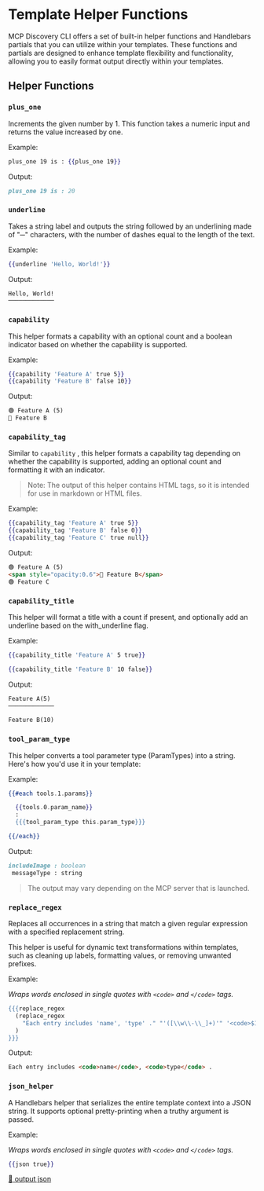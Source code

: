 # Template Helper Functions

MCP Discovery CLI offers a set of built-in helper functions and Handlebars partials that you can utilize within your templates. These functions and partials are designed to enhance template flexibility and functionality, allowing you to easily format output directly within your templates.

## Helper Functions

### `plus_one`

Increments the given number by 1. This function takes a numeric input and returns the value increased by one.

Example:

```hbs
plus_one 19 is : {{plus_one 19}}
```

Output:

```md
plus_one 19 is : 20
```

### `underline`

Takes a string label and outputs the string followed by an underlining made of "─" characters, with the number of dashes equal to the length of the text.

Example:

```hbs
{{underline 'Hello, World!'}}
```

Output:

```md
Hello, World!
─────────────
```

### `capability`

This helper formats a capability with an optional count and a boolean indicator based on whether the capability is supported.

Example:

```hbs
{{capability 'Feature A' true 5}}
{{capability 'Feature B' false 10}}
```

Output:

```md
🟢 Feature A (5)
🔴 Feature B
```

### `capability_tag`

Similar to `capability` , this helper formats a capability tag depending on whether the capability is supported, adding an optional count and formatting it with an indicator.

> Note: The output of this helper contains HTML tags, so it is intended for use in markdown or HTML files.

Example:

```hbs
{{capability_tag 'Feature A' true 5}}
{{capability_tag 'Feature B' false 0}}
{{capability_tag 'Feature C' true null}}
```

Output:

```md
🟢 Feature A (5)
<span style="opacity:0.6">🔴 Feature B</span>
🟢 Feature C
```

### `capability_title`

This helper will format a title with a count if present, and optionally add an underline based on the with_underline flag.

Example:

```hbs
{{capability_title 'Feature A' 5 true}}

{{capability_title 'Feature B' 10 false}}
```

Output:

```md
Feature A(5)
─────────────

Feature B(10)
```

### `tool_param_type`

This helper converts a tool parameter type (ParamTypes) into a string. Here's how you'd use it in your template:

Example:

```hbs
{{#each tools.1.params}}

  {{tools.0.param_name}}
  :
  {{{tool_param_type this.param_type}}}

{{/each}}
```

Output:

```md
includeImage : boolean  
 messageType : string
```

> The output may vary depending on the MCP server that is launched.

### `replace_regex`

Replaces all occurrences in a string that match a given regular expression with a specified replacement string.

This helper is useful for dynamic text transformations within templates, such as cleaning up labels, formatting values, or removing unwanted prefixes.

Example:

_Wraps words enclosed in single quotes with `<code>` and `</code>` tags._

```hbs
{{{replace_regex
  (replace_regex
    "Each entry includes 'name', 'type' ." "'([\\w\\-\\_]+)'" '<code>$1</code>'
  )
}}}
```

Output:

```md
Each entry includes <code>name</code>, <code>type</code> .
```

### `json_helper`

A Handlebars helper that serializes the entire template context into a JSON string. It supports optional pretty-printing when a truthy argument is passed.

Example:

_Wraps words enclosed in single quotes with `<code>` and `</code>` tags._

```hbs
{{json true}}
```

<a href="examples/json.txt" target="_blank"> 📎 output json</a>
